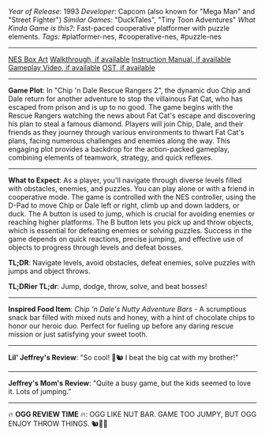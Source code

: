 *Year of Release*: 1993
*Developer*: Capcom (also known for "Mega Man" and "Street Fighter")
*Similar Games*: "DuckTales", "Tiny Toon Adventures"
*What Kinda Game is this?*: Fast-paced cooperative platformer with puzzle elements.
*Tags:* #platformer-nes, #cooperative-nes, #puzzle-nes

---
[NES Box Art](https://www.google.com/search?tbm=isch&q=NES+Box+Art+Chip+'n+Dale+Rescue+Rangers+2) 
[Walkthrough, if available](https://www.google.com/search?q=Walkthrough+Chip+'n+Dale+Rescue+Rangers+2)
[Instruction Manual, if available](https://www.google.com/search?q=NES+Instruction+Manual+Chip+'n+Dale+Rescue+Rangers+2)
[Gameplay Video, if available](https://www.youtube.com/results?search_query=gameplay+Chip+'n+Dale+Rescue+Rangers+2) 
[OST, if available](https://www.youtube.com/results?search_query=Chip+'n+Dale+Rescue+Rangers+2+OST)

- - -
**Game Plot**: In "Chip 'n Dale Rescue Rangers 2", the dynamic duo Chip and Dale return for another adventure to stop the villainous Fat Cat, who has escaped from prison and is up to no good. The game begins with the Rescue Rangers watching the news about Fat Cat's escape and discovering his plan to steal a famous diamond. Players will join Chip, Dale, and their friends as they journey through various environments to thwart Fat Cat's plans, facing numerous challenges and enemies along the way. This engaging plot provides a backdrop for the action-packed gameplay, combining elements of teamwork, strategy, and quick reflexes.

- - -
**What to Expect**: As a player, you'll navigate through diverse levels filled with obstacles, enemies, and puzzles. You can play alone or with a friend in cooperative mode. The game is controlled with the NES controller, using the D-Pad to move Chip or Dale left or right, climb up and down ladders, or duck. The A button is used to jump, which is crucial for avoiding enemies or reaching higher platforms. The B button lets you pick up and throw objects, which is essential for defeating enemies or solving puzzles. Success in the game depends on quick reactions, precise jumping, and effective use of objects to progress through levels and defeat bosses. 

**TL;DR**: Navigate levels, avoid obstacles, defeat enemies, solve puzzles with jumps and object throws.

**TL;DRier TL;dr**: Jump, dodge, throw, solve, and beat bosses!

---
**Inspired Food Item**: *Chip 'n Dale's Nutty Adventure Bars* - A scrumptious snack bar filled with mixed nuts and honey, with a hint of chocolate chips to honor our heroic duo. Perfect for fueling up before any daring rescue mission or just satisfying your sweet tooth.

---
**Lil' Jeffrey's Review**: "So cool! 🚀🐿️ I beat the big cat with my brother!"

---
**Jeffrey's Mom's Review**: "Quite a busy game, but the kids seemed to love it. Lots of jumping."

---
🔥 **OGG REVIEW TIME** 🔥: OGG LIKE NUT BAR. GAME TOO JUMPY, BUT OGG ENJOY THROW THINGS. 🐿️🌰🔥